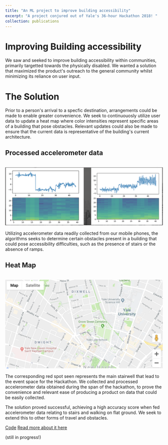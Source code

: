 ```yaml
---
title: "An ML project to improve building accessibility"
excerpt: "A project conjured out of Yale's 36-hour Hackathon 2018! "
collection: publications
---
```

# Improving Building accessibility 

We saw and seeked to improve building accessibility within communities, primarily targetted towards the physically disabled. We wanted a solution that maximized the product's outreach to the general community whilst minimizing its reliance on user input. 

# The Solution 

Prior to a person's arrival to a specfic destination, arrangements could be made to enable greater convenience. We seek to continuouosly utilize user data to update a heat map where color intensities represent specific areas of a building that pose obstacles. Relevant updates could also be made to ensure that the current data is representative of the building's current architecture.

## Processed accelerometer data
<br/><img src='/files/accelerometer.png'>

Utilizing accelerometer data readily collected from our mobile phones, the algorithms seeks to determine certain obstacles present in a building that could pose accessibility difficulties, such as the presence of stairs or the absence of ramps. 

## Heat Map
<br/><img src='/files/heat map.png'>

The corresponding red spot seen represents the main stairwell that lead to the event space for the Hackathon. We collected and processed accelerometer data obtained during the span of the hackathon, to prove the convenience and relevant ease of producing a product on data that could be easily collected.

The solution proved successful, achieving a high accuracy score when fed accelerometer data relating to stairs and walking on flat ground. We seek to extend this to other forms of travel and obstacles. 

[Code](https://github.com/kmualim/yhack)
[Read more about it here](https://website.com)


(still in progress!)

